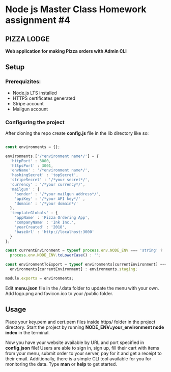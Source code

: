 # Node js Master Class Homework assignment #4
## PIZZA LODGE

**Web application for making Pizza orders with Admin CLI**

## Setup

### Prerequizites:
- Node.js LTS installed
- HTTPS certificates generated
- Stripe account
- Mailgun account

### Configuring the project
After cloning the repo create **config.js** file in the lib directory like so:

```Javascript

const environments = {};

environments.['/*environment name*/'] = {
  'httpPort' : 3000,
  'httpsPort' : 3001,
  'envName' : '/*environment name*/',
  'hashingSecret' : 'topSecret',
  'stripeSecret' : '/*your secret*/',
  'currency' : '/*your currency*/',
  'mailgun' : {
    'sender' : '/*your mailgun address*/',
    'apiKey' : '/*your API key*/' ,
    'domain' : '/*your domain*/'
  },
  'templateGlobals' : {
    'appName' : 'Pizza Ordering App',
    'companyName' : 'Ink Inc.',
    'yearCreated' : '2018',
    'baseUrl' : 'http://localhost:3000'
  }
};

const currentEnvironment = typeof process.env.NODE_ENV === 'string' ?
  process.env.NODE_ENV.toLowerCase() : '';

const environmentToExport = typeof environments[currentEnvironment] === 'object' ?
  environments[currentEnvironment] : environments.staging;

module.exports = environments;

```
Edit **menu.json** file in the /.data folder to update the menu with your own.
Add logo.png and favicon.ico to your /public folder.

## Usage

Place your key.pem and cert.pem files inside https/ folder in the project directory.
Start the project by running **NODE_ENV=your_environment node index** in the terminal.

Now you have your website available by URL and port specified in **config.json** file! Users are able to sign in, sign up, fill their cart with items from your menu, submit order to your server, pay for it and get a receipt to their email.
Additionally, there is a simple CLI tool available for you for monitoring the data. Type **man** or **help** to get started.
